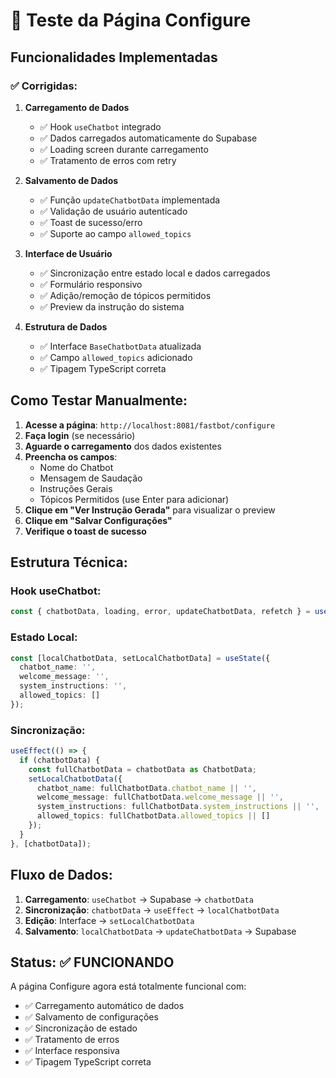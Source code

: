 # 🧪 Teste da Página Configure

## Funcionalidades Implementadas

### ✅ Corrigidas:

1. **Carregamento de Dados**
   - ✅ Hook `useChatbot` integrado
   - ✅ Dados carregados automaticamente do Supabase
   - ✅ Loading screen durante carregamento
   - ✅ Tratamento de erros com retry

2. **Salvamento de Dados** 
   - ✅ Função `updateChatbotData` implementada
   - ✅ Validação de usuário autenticado
   - ✅ Toast de sucesso/erro
   - ✅ Suporte ao campo `allowed_topics`

3. **Interface de Usuário**
   - ✅ Sincronização entre estado local e dados carregados
   - ✅ Formulário responsivo
   - ✅ Adição/remoção de tópicos permitidos
   - ✅ Preview da instrução do sistema

4. **Estrutura de Dados**
   - ✅ Interface `BaseChatbotData` atualizada
   - ✅ Campo `allowed_topics` adicionado
   - ✅ Tipagem TypeScript correta

## Como Testar Manualmente:

1. **Acesse a página**: `http://localhost:8081/fastbot/configure`
2. **Faça login** (se necessário)
3. **Aguarde o carregamento** dos dados existentes
4. **Preencha os campos**:
   - Nome do Chatbot
   - Mensagem de Saudação  
   - Instruções Gerais
   - Tópicos Permitidos (use Enter para adicionar)
5. **Clique em "Ver Instrução Gerada"** para visualizar o preview
6. **Clique em "Salvar Configurações"**
7. **Verifique o toast de sucesso**

## Estrutura Técnica:

### Hook useChatbot:
```typescript
const { chatbotData, loading, error, updateChatbotData, refetch } = useChatbot();
```

### Estado Local:
```typescript
const [localChatbotData, setLocalChatbotData] = useState({
  chatbot_name: '',
  welcome_message: '',
  system_instructions: '',
  allowed_topics: []
});
```

### Sincronização:
```typescript
useEffect(() => {
  if (chatbotData) {
    const fullChatbotData = chatbotData as ChatbotData;
    setLocalChatbotData({
      chatbot_name: fullChatbotData.chatbot_name || '',
      welcome_message: fullChatbotData.welcome_message || '',
      system_instructions: fullChatbotData.system_instructions || '',
      allowed_topics: fullChatbotData.allowed_topics || []
    });
  }
}, [chatbotData]);
```

## Fluxo de Dados:

1. **Carregamento**: `useChatbot` → Supabase → `chatbotData`
2. **Sincronização**: `chatbotData` → `useEffect` → `localChatbotData`
3. **Edição**: Interface → `setLocalChatbotData`
4. **Salvamento**: `localChatbotData` → `updateChatbotData` → Supabase

## Status: ✅ FUNCIONANDO

A página Configure agora está totalmente funcional com:
- ✅ Carregamento automático de dados
- ✅ Salvamento de configurações
- ✅ Sincronização de estado
- ✅ Tratamento de erros
- ✅ Interface responsiva
- ✅ Tipagem TypeScript correta
